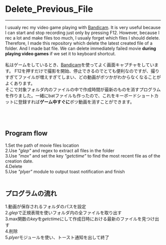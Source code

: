 # Delete_Previous_File
***
I usualy rec my video game playing with [Bandicam](https://www.bandicam.jp/). It is very useful because I can start and stop recording just only by pressing F12. However, because I rec a lot and make files too much, I usualy forget which files I should delete.  
 Therefore, I made this repository which delete the latest created file of a folder. And I made bat file. We can delete immediately failed movie **during playing video games** if we set it to keyboard shortcut.
<br>
<br>
私はゲームをしているとき、[Bandicam](https://www.bandicam.jp/)を使ってよく画面キャプチャをしています。
F12を押すだけで撮影を開始、停止できるのでとても便利なのですが、撮りすぎてファイルが増えすぎてしまい、どの動画がボツかがわからなくなることがよくあります。  
そこで対象フォルダ内のファイルの中で作成時間が最新のものを消すプログラムを作りました。一緒にbatファイルも作ったので、これをキーボードショートカットに登録すれば**ゲーム中すぐに**ボツ動画を消すことができます。
<br>
<br>
<br>
<br>
## Program flow
1.Set the path of movie files location<br>
2.Use *"glep"* and regex to extract all files in the folder <br>
3.Use *"max"* and set the key *"getctime"* to find the most recent file as of the creation date.<br>
4.Delete<br>
5.Use *"plyer"* module to output toast notification and finish
<br>
<br>
## プログラムの流れ  
1.動画が保存されるフォルダのパスを設定<br>
2.*glep*で正規表現を使いフォルダ内の全ファイルを取り出す<br>
3.max関数の*key*を*getctime*にして作成日時における最新のファイルを見つけ出す<br>
4.削除<br>
5.*plyer*モジュールを使い、トースト通知を出して終了